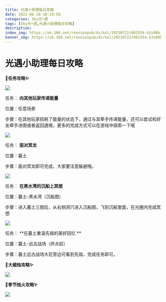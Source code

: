 ```yaml
---
title: 光遇小助理每日攻略
date: 2022-06-20 10:19:59
categories: Sky光•遇
tags: [Sky光•遇,光遇小助理每日攻略]
description: 
index_img: https://ok.166.net/reunionpub/ds/kol/20210722/001554-k2u90bj7ay.png?imageView&thumbnail=600x0&type=jpg
banner_img: https://ok.166.net/reunionpub/ds/kol/20210722/001554-k2u90bj7ay.png?imageView&thumbnail=600x0&type=jpg
---
```

# 光遇小助理每日攻略
**🎉任务攻略✨**

![](https://ok.166.net/reunionpub/ds/kol/20220620/000524-wq3jl9beck.png)

任务： **向其他玩家传递能量**

位置：任意场景

步骤：在其他玩家损耗了能量的状态下，通过与其牵手传递能量，还可以尝试和好友牵手进图或者返回遇境，更多的完成方式可以在游戏中探索一下哦

![](https://ok.166.net/reunionpub/ds/kol/20220620/000556-7ohz59sgqs.png)

任务： **面对冥龙**

位置：暮土

步骤：面对冥龙即可完成，大家要注意躲避哦。

![](https://ok.166.net/reunionpub/ds/kol/20220620/000730-8ir9kgtd0s.png)

任务： **在黑水湾的沉船上冥想**

位置：暮土-黑水湾（沉船图）

步骤：进入暮土三图后，从右侧洞穴进入沉船图，飞到沉船里面，在光圈内完成冥想

![](https://ok.166.net/reunionpub/ds/kol/20220620/002742-czvrfkalsp.png)

任务： **在暮土重温先祖的美好回忆  **

位置：暮土-远古战场（终点前）

步骤：暮土远古战场大花旁边可看到先祖，完成任务即可。

 **🎉大蜡烛攻略✨**

![](https://ok.166.net/reunionpub/ds/kol/20220620/000936-ga3sl1kjbw.png)

  

 **🎉季节烛火攻略✨**

![](https://ok.166.net/reunionpub/ds/kol/20220620/001117-ps0g1ywej2.png)

  

